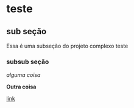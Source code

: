 # teste
## sub seção
Essa é uma subseção do projeto complexo teste
### subsub seção
*alguma coisa*

**Outra coisa**

[link](www.google.com)
